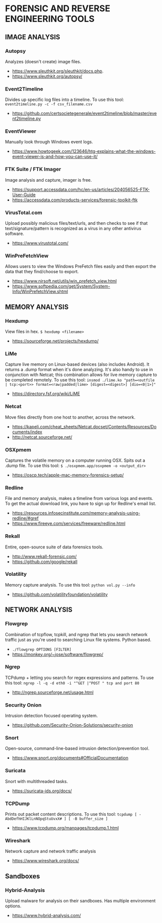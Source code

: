 # FORENSIC AND REVERSE ENGINEERING TOOLS

## IMAGE ANALYSIS
### Autopsy
Analyzes (doesn't create) image files.
- https://www.sleuthkit.org/sleuthkit/docs.php.
- https://www.sleuthkit.org/autopsy/

### Event2Timeline
Divides up specific log files into a timeline.
To use this tool: ```event2timeline.py -c -f csv_filename.csv```
- https://github.com/certsocietegenerale/event2timeline/blob/master/event2timeline.py

### EventViewer
Manually look through Windows event logs.
- https://www.howtogeek.com/123646/htg-explains-what-the-windows-event-viewer-is-and-how-you-can-use-it/

### FTK Suite / FTK Imager
Image analysis and capture, imager is free.
- https://support.accessdata.com/hc/en-us/articles/204056525-FTK-User-Guide
- https://accessdata.com/products-services/forensic-toolkit-ftk

### VirusTotal.com
Upload possibly malicious files/text/urls, and then checks to see if that text/signature/pattern is recognized as a virus in any other antivirus software.
- https://www.virustotal.com/

### WinPreFetchView
Allows users to view the Windows PreFetch files easily and then export the data that they find/choose to export.
- https://www.nirsoft.net/utils/win_prefetch_view.html
- https://www.softpedia.com/get/System/System-Info/WinPrefetchView.shtml


## MEMORY ANALYSIS
### Hexdump
View files in hex. ```$ hexdump <filename>```
- https://sourceforge.net/projects/hexdump/

### LiMe
Capture live memory on Linux-based devices (also includes Android). It returns a .dump format when it's done analyzing. It's also handy to use in conjunction with Netcat; this combination allows for live memory capture to be completed remotely.
To use this tool: ```insmod ./lime.ko "path=<outfile | tcp:<port>> format=<raw|padded|lime> [digest=<digest>] [dio=<0|1>]"```
- https://directory.fsf.org/wiki/LiME

### Netcat
Move files directly from one host to another, across the network. 
- https://kapeli.com/cheat_sheets/Netcat.docset/Contents/Resources/Documents/index 
- http://netcat.sourceforge.net/

### OSXpmem
Captures the volatile memory on a computer running OSX. Spits out a .dump file.
To use this tool: ```$ ./osxpmem.app/osxpmem -o <output_dir>```
- https://oscp.tech/apple-mac-memory-forensics-setup/

### Redline
File and memory analysis, makes a timeline from various logs and events. To get the actual download link, you have to sign up for Redline's email list.
- https://resources.infosecinstitute.com/memory-analysis-using-redline/#gref
- https://www.fireeye.com/services/freeware/redline.html

### Rekall
Entire, open-source suite of data forensics tools.
- http://www.rekall-forensic.com/
- https://github.com/google/rekall

### Volatility
Memory capture analysis. To use this tool: ```python vol.py --info```
- https://github.com/volatilityfoundation/volatility

## NETWORK ANALYSIS
### Flowgrep
Combination of tcpflow, tcpkill, and ngrep that lets you search network traffic just as you're used to searching Linux file systems. Python based.
- ```./flowgrep OPTIONS [FILTER]```
- https://monkey.org/~jose/software/flowgrep/

### Ngrep
TCPdump + letting you search for regex expressions and patterns. To use this tool: ```ngrep -l -q -d eth0 -i "^GET |^POST " tcp and port 80```
- http://ngrep.sourceforge.net/usage.html

### Security Onion
Intrusion detection focused operating system.
- https://github.com/Security-Onion-Solutions/security-onion

### Snort
Open-source, command-line-based intrusion detection/prevention tool. 
- https://www.snort.org/documents#OfficialDocumentation

### Suricata
Snort with multithreaded tasks. 
- https://suricata-ids.org/docs/

### TCPDump
Prints out packet content descriptions. To use this tool: ```tcpdump [ -AbdDefhHIJKlLnNOpqStuUvxX# ] [ -B buffer_size ]``` 
- https://www.tcpdump.org/manpages/tcpdump.1.html

### Wireshark
Network capture and network traffic analysis
- https://www.wireshark.org/docs/

## Sandboxes
### Hybrid-Analysis
Upload malware for analysis on their sandboxes. Has multiple environment options.
- https://www.hybrid-analysis.com/
